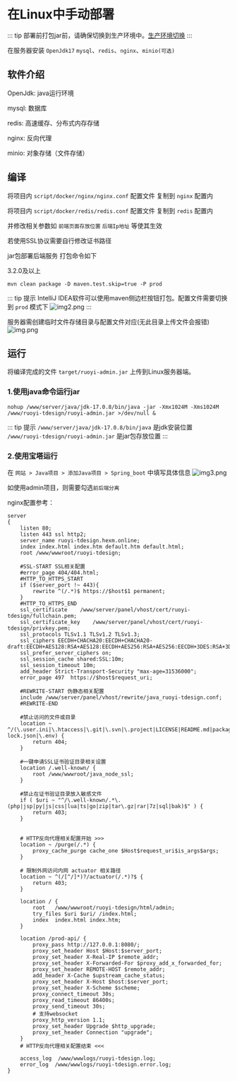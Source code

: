 # 在Linux中手动部署

::: tip
部署前打包jar前，请确保切换到生产环境中。[生产环境切换](./environment-switching.md)
:::

在服务器安装 `OpenJdk17` `mysql`、`redis`、`nginx`、`minio(可选)`

## 软件介绍
OpenJdk: java运行环境

mysql: 数据库

redis: 高速缓存、分布式内存存储

nginx: 反向代理

minio: 对象存储（文件存储）

## 编译
将项目内 `script/docker/nginx/nginx.conf` 配置文件 复制到 `nginx` 配置内

将项目内 `script/docker/redis/redis.conf` 配置文件 复制到 `redis` 配置内

并修改相关参数如 `前端页面存放位置` `后端Ip地址` 等使其生效

若使用SSL协议需要自行修改证书路径

jar包部署后端服务 打包命令如下

3.2.0及以上

```shell
mvn clean package -D maven.test.skip=true -P prod
```
::: tip 提示
IntelliJ IDEA软件可以使用maven侧边栏按钮打包。配置文件需要切换到 `prod` 模式下
![img2.png](../../assets/images/ruoyi-tdesign/deploy/manual-deploy/img2.png)
:::

服务器需创建临时文件存储目录与配置文件对应(无此目录上传文件会报错)
![img.png](../../assets/images/ruoyi-tdesign/deploy/manual-deploy/img.png)

## 运行
将编译完成的文件 `target/ruoyi-admin.jar` 上传到Linux服务器端。 

### 1.使用java命令运行jar
```shell
nohup /www/server/java/jdk-17.0.8/bin/java -jar -Xmx1024M -Xms1024M /www/ruoyi-tdesign/ruoyi-admin.jar >/dev/null &
```
::: tip 提示
`/www/server/java/jdk-17.0.8/bin/java` 是jdk安装位置  
`/www/ruoyi-tdesign/ruoyi-admin.jar` 是jar包存放位置
:::
### 2.使用宝塔运行
在 `网站 > Java项目 > 添加Java项目 > Spring_boot` 中填写具体信息
![img3.png](../../assets/images/ruoyi-tdesign/deploy/manual-deploy/img3.png)

如使用admin项目，则需要勾选`前后端分离`

nginx配置参考：
```nginx
server
{
    listen 80;
    listen 443 ssl http2;
    server_name ruoyi-tdesign.hexm.online;
    index index.html index.htm default.htm default.html;
    root /www/wwwroot/ruoyi-tdesign;

    #SSL-START SSL相关配置
    #error_page 404/404.html;
    #HTTP_TO_HTTPS_START
    if ($server_port !~ 443){
        rewrite ^(/.*)$ https://$host$1 permanent;
    }
    #HTTP_TO_HTTPS_END
    ssl_certificate    /www/server/panel/vhost/cert/ruoyi-tdesign/fullchain.pem;
    ssl_certificate_key    /www/server/panel/vhost/cert/ruoyi-tdesign/privkey.pem;
    ssl_protocols TLSv1.1 TLSv1.2 TLSv1.3;
    ssl_ciphers EECDH+CHACHA20:EECDH+CHACHA20-draft:EECDH+AES128:RSA+AES128:EECDH+AES256:RSA+AES256:EECDH+3DES:RSA+3DES:!MD5;
    ssl_prefer_server_ciphers on;
    ssl_session_cache shared:SSL:10m;
    ssl_session_timeout 10m;
    add_header Strict-Transport-Security "max-age=31536000";
    error_page 497  https://$host$request_uri;

    #REWRITE-START 伪静态相关配置
    include /www/server/panel/vhost/rewrite/java_ruoyi-tdesign.conf;
    #REWRITE-END

    #禁止访问的文件或目录
    location ~ ^/(\.user.ini|\.htaccess|\.git|\.svn|\.project|LICENSE|README.md|package.json|package-lock.json|\.env) {
        return 404;
    }

    #一键申请SSL证书验证目录相关设置
    location /.well-known/ {
        root /www/wwwroot/java_node_ssl;
    }

    #禁止在证书验证目录放入敏感文件
    if ( $uri ~ "^/\.well-known/.*\.(php|jsp|py|js|css|lua|ts|go|zip|tar\.gz|rar|7z|sql|bak)$" ) {
        return 403;
    }


    # HTTP反向代理相关配置开始 >>>
    location ~ /purge(/.*) {
        proxy_cache_purge cache_one $Host$request_uri$is_args$args;
    }
    
    # 限制外网访问内网 actuator 相关路径
    location ~ ^(/[^/]*)?/actuator(/.*)?$ {
        return 403;
    }
    
    location / {
        root   /www/wwwroot/ruoyi-tdesign/html/admin;
        try_files $uri $uri/ /index.html;
        index  index.html index.htm;
    }

    location /prod-api/ {
        proxy_pass http://127.0.0.1:8080/;
        proxy_set_header Host $Host:$server_port;
        proxy_set_header X-Real-IP $remote_addr;
        proxy_set_header X-Forwarded-For $proxy_add_x_forwarded_for;
        proxy_set_header REMOTE-HOST $remote_addr;
        add_header X-Cache $upstream_cache_status;
        proxy_set_header X-Host $host:$server_port;
        proxy_set_header X-Scheme $scheme;
        proxy_connect_timeout 30s;
        proxy_read_timeout 86400s;
        proxy_send_timeout 30s;
        # 支持websocket
        proxy_http_version 1.1;
        proxy_set_header Upgrade $http_upgrade;
        proxy_set_header Connection "upgrade";
    }
    # HTTP反向代理相关配置结束 <<<

    access_log  /www/wwwlogs/ruoyi-tdesign.log;
    error_log  /www/wwwlogs/ruoyi-tdesign.error.log;
}
```
